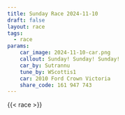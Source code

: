 ```yaml
---
title: Sunday Race 2024-11-10
draft: false
layout: race
tags:
  - race
params:
    car_image: 2024-11-10-car.png
    callout: Sunday! Sunday! Sunday!
    car_by: Sutrannu
    tune_by: WScottis1
    car: 2010 Ford Crown Victoria
    share_code: 161 947 743
---
```


{{< race >}}
